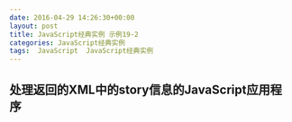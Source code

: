```yaml
---
date: 2016-04-29 14:26:30+00:00
layout: post
title: JavaScript经典实例 示例19-2
categories: JavaScript经典实例
tags:  JavaScript  JavaScript经典实例
---
```

处理返回的XML中的story信息的JavaScript应用程序
----------------

<html xmlns="http://www.w3.org/1999/xhtml" xml:lang="en" lang="en">
    <head>
        <title>Stories</title>
        <meta charset="utf-8" />
        <script type="text/javascript">
            var xmlHttpObj;
            
            window.onload = function() {
                var radios = document.forms[0].elements['category'];
                
                for (var i = 0; i < radios.length; i++) {
                    radios[i].onclick = getStories;
                }
                
            }
            
            function getStories() {
                // 分类
                var category = encodeURIComponent(this.value);
                
                // Ajax对象
                if (window.XMLHttpRequest) {
                    xmlHttpObj = new XMLHttpRequest();
                }
                
                // 构建请求
                var url = 'stories.php?category=' + category;
                
                xmlHttpObj.open('GET', url, true);
                xmlHttpObj.onreadystatechange = getData;
                xmlHttpObj.send(null);
            }
            
            function getData() {
                if (xmlHttpObj.readyState === 4 && xmlHttpObj.status === 200) {
                    try {
                        var result = document.getElementById('result'),
                            str = '<p>',
                            stories = xmlHttpObj.responseXML.getElementsByTagName('story');
                            
                        for (var i = 0; i < stories.length; i++) {
                            var story = stories[i],
                                url = story.childNodes[0].firstChild.nodeValue,
                                title = story.childNodes[1].firstChild.nodeValue;
                            
                            if (url === 'none') {
                                str += title + '<br />';
                            } else {
                                str += '<a href="' + url + '">' + title + '</a><br />';
                            }
                            
                        }
                        
                        // 完成HTML和插入
                        str += '</p>';
                        result.innerHTML = str;
                    } catch(e) {
                        alert(e.message);
                    }
                    
                }
            }
        </script>
    </head>
    <body>
        <form id="categoryform">
            CSS: <input type="radio" name="category" value="CSS" /><br />
            eBooks: <input type="radio" name="category" value="ebooks" /><br />
            Missouri: <input type="radio" name="category" value="missouri" /><br />
            Video: <input type="radio" name="category" value="video" /><br />
        </form>
        <div id="result">
        </div>
    </body>
</html>

源码如下：

``` php
<!DOCTYPE html>
<html xmlns="http://www.w3.org/1999/xhtml" xml:lang="en" lang="en">
    <head>
        <title>Stories</title>
        <meta charset="utf-8" />
        <script type="text/javascript">
            var xmlHttpObj;
            
            window.onload = function() {
                var radios = document.forms[0].elements['category'];
                
                for (var i = 0; i < radios.length; i++) {
                    radios[i].onclick = getStories;
                }
                
            }
            
            function getStories() {
                // 分类
                var category = encodeURIComponent(this.value);
                
                // Ajax对象
                if (window.XMLHttpRequest) {
                    xmlHttpObj = new XMLHttpRequest();
                }
                
                // 构建请求
                var url = 'stories.php?category=' + category;
                
                xmlHttpObj.open('GET', url, true);
                xmlHttpObj.onreadystatechange = getData;
                xmlHttpObj.send(null);
            }
            
            function getData() {
                if (xmlHttpObj.readyState === 4 && xmlHttpObj.status === 200) {
                    try {
                        var result = document.getElementById('result'),
                            str = '<p>',
                            stories = xmlHttpObj.responseXML.getElementsByTagName('story');
                            
                        for (var i = 0; i < stories.length; i++) {
                            var story = stories[i],
                                url = story.childNodes[0].firstChild.nodeValue,
                                title = story.childNodes[1].firstChild.nodeValue;
                            
                            if (url === 'none') {
                                str += title + '<br />';
                            } else {
                                str += '<a href="' + url + '">' + title + '</a><br />';
                            }
                            
                        }
                        
                        // 完成HTML和插入
                        str += '</p>';
                        result.innerHTML = str;
                    } catch(e) {
                        alert(e.message);
                    }
                    
                }
            }
        </script>
    </head>
    <body>
        <form id="categoryform">
            CSS: <input type="radio" name="category" value="CSS" /><br />
            eBooks: <input type="radio" name="category" value="ebooks" /><br />
            Missouri: <input type="radio" name="category" value="missouri" /><br />
            Video: <input type="radio" name="category" value="video" /><br />
        </form>
        <div id="result">
        </div>
    </body>
</html>
``` 
